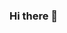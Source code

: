 ### Hi there 👋

<!--
**lenanick/lenanick** is a ✨ _special_ ✨ repository because its `README.md` (this file) appears on your GitHub profile.

I'm beginner QA Engineer

 CONTACT
 
- Ukraine
- +380 66 986 98 13
- ltsiuper@gmail.com


 HARD SKILLS
 
- Manual testing
- Requirement analysis
- Test documentation
- Bug tracking
- Test design techniques
- Сlient-server architecture
- SDLS / STLS

 TOOLS AND TECHNOLOGIES
- Google Apps
- Terminal Linux (Git Bash) 
- Postman 
- WordPress
- HTML, CSS 
- Visual Studio Code
- Video and graphical editing
- SQL 

SELF EDUCATION

- Author's course "QA" by Vadim Ksendzov | April2022 - present
- Marathon participant GoIT "HTML/CSS" | February 2022
- Bogdan Stashchuk. "JavaScript for beginner" | April 2022 - present

